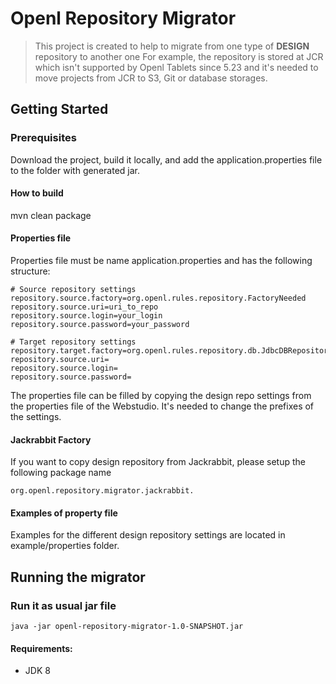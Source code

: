 # Openl Repository Migrator

> This project is created to help to migrate from one type of **DESIGN** repository to another one
> For example, the repository is stored at JCR which isn't supported by Openl Tablets since 5.23 and 
> it's needed to move projects from JCR to S3, Git or database storages.

## Getting Started

### Prerequisites
Download the project, build it locally, and add the application.properties file to the folder with generated jar.

#### How to build
mvn clean package 
#### Properties file
Properties file must be name application.properties and  has the following structure:
``` 
# Source repository settings
repository.source.factory=org.openl.rules.repository.FactoryNeeded
repository.source.uri=uri_to_repo
repository.source.login=your_login
repository.source.password=your_password

# Target repository settings
repository.target.factory=org.openl.rules.repository.db.JdbcDBRepositoryFactory
repository.source.uri=
repository.source.login=
repository.source.password=
```
The properties file can be filled by copying the design repo settings from the properties file of the Webstudio.
It's needed to change the prefixes of the settings.
#### Jackrabbit Factory
If you want to copy design repository from Jackrabbit, please setup the following package name
```
org.openl.repository.migrator.jackrabbit.
```
#### Examples of property file
Examples for the different design repository settings are located in example/properties folder.


## Running the migrator
### Run it as usual jar file
```
java -jar openl-repository-migrator-1.0-SNAPSHOT.jar
```


#### Requirements:
* JDK 8

